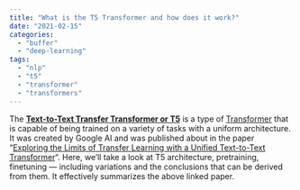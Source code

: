 ```yaml
---
title: "What is the T5 Transformer and how does it work?"
date: "2021-02-15"
categories: 
  - "buffer"
  - "deep-learning"
tags: 
  - "nlp"
  - "t5"
  - "transformer"
  - "transformers"
---
```


The **[Text-to-Text Transfer Transformer or T5](https://ai.googleblog.com/2020/02/exploring-transfer-learning-with-t5.html)** is a type of [Transformer](https://www.machinecurve.com/index.php/2020/12/28/introduction-to-transformers-in-machine-learning/) that is capable of being trained on a variety of tasks with a uniform architecture. It was created by Google AI and was published about in the paper “[Exploring the Limits of Transfer Learning with a Unified Text-to-Text Transformer](https://arxiv.org/abs/1910.10683)“. Here, we’ll take a look at T5 architecture, pretraining, finetuning — including variations and the conclusions that can be derived from them. It effectively summarizes the above linked paper.
